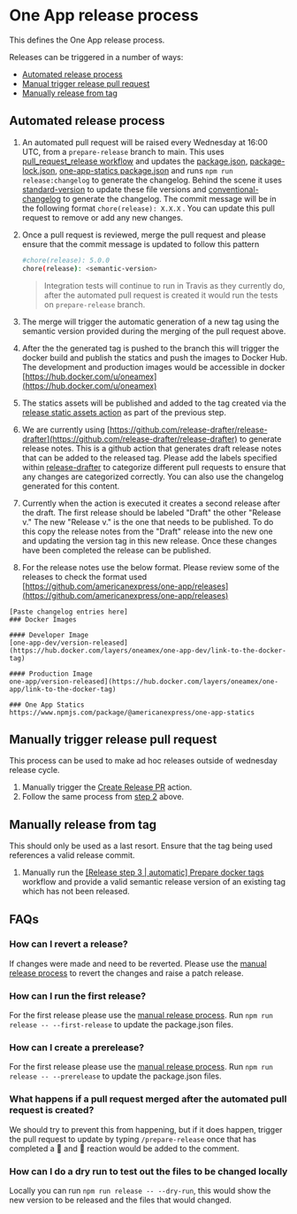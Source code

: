 # One App release process

This defines the One App release process.

Releases can be triggered in a number of ways:

  - [Automated release process](#automated-release-process)
  - [Manual trigger release pull request](#manually-trigger-release-pull-request)
  - [Manually release from tag](#manually-release-from-tag)

## Automated release process

 1. An automated pull request will be raised every Wednesday at 16:00 UTC, from a `prepare-release` branch to main. This uses [pull_request_release workflow](.github/workflows/release-step-1_manual_create-release-pr.yml) and updates the [package.json](package.json), [package-lock.json](package-lock.json), [one-app-statics package.json](one-app-statics/package.json) and runs `npm run release:changelog` to generate the changelog. Behind the scene it uses [standard-version](https://github.com/conventional-changelog/standard-version) to update these file versions and [conventional-changelog](https://github.com/conventional-changelog/conventional-changelog/tree/main/packages/conventional-changelog-cli) to generate the changelog. The commit message will be in the following format `chore(release): X.X.X` . You can update this pull request to remove or add any new changes.
 2. Once a pull request is reviewed, merge the pull request and please ensure that the commit message is updated to follow this pattern

    ``` bash
    #chore(release): 5.0.0
    chore(release): <semantic-version>

    ```

    > Integration tests will continue to run in Travis as they currently do, after the automated pull request is created it would run the tests on `prepare-release` branch.

 3. The merge will trigger the automatic generation of a new tag using the semantic version provided during the merging of the pull request above.
 4. After the the generated tag is pushed to the branch this will trigger the docker build and publish the statics and push the images to Docker Hub. The development and production images would be accessible in docker [https://hub.docker.com/u/oneamex](https://hub.docker.com/u/oneamex)
 5. The statics assets will be published and added to the tag created via the [release static assets action](.github/workflows/release-step-6-automatic_publish-one-app-statics-to-npm.yml) as part of the previous step.
 6. We are currently using [https://github.com/release-drafter/release-drafter](https://github.com/release-drafter/release-drafter) to generate release notes. This is a github action that generates draft release notes that can be added to the released tag. Please add the labels specified within [release-drafter](.github/release-drafter-main.yml) to categorize different pull requests to ensure that any changes are categorized correctly. You can also use the changelog generated for this content.
 7. Currently when the action is executed it creates a second release after the draft. The first release should be labeled "Draft" the other "Release v." The new "Release v." is the one that needs to be published. To do this copy the release notes from the "Draft" release into the new one and updating the version tag in this new release. Once these changes have been completed the release can be published.
 8. For the release notes use the below format. Please review some of the releases to check the format used [https://github.com/americanexpress/one-app/releases](https://github.com/americanexpress/one-app/releases)

  ```
  [Paste changelog entries here]
  ### Docker Images

  #### Developer Image
  [one-app-dev/version-released](https://hub.docker.com/layers/oneamex/one-app-dev/link-to-the-docker-tag)

  #### Production Image
  one-app/version-released](https://hub.docker.com/layers/oneamex/one-app/link-to-the-docker-tag)

  ### One App Statics
  https://www.npmjs.com/package/@americanexpress/one-app-statics
  ```

## Manually trigger release pull request

This process can be used to make ad hoc releases outside of wednesday release cycle.

1. Manually trigger the [Create Release PR](https://github.com/americanexpress/one-app/actions/workflows/release-step-1_manual_create-release-pr.yml) action.
2. Follow the same process from [step 2](#automated-release-process) above.

## Manually release from tag

This should only be used as a last resort. Ensure that the tag being used references a valid release commit.

 1. Manually run the [[Release step 3 | automatic] Prepare docker tags](https://github.com/americanexpress/one-app/actions/workflows/release-step-3_automatic_prepare-docker-tags.yml) workflow and provide a valid semantic release version of an existing tag which has not been released.

## FAQs

### How can I revert a release?

If changes were made and need to be reverted. Please use the [manual release process](#manual-release-process) to revert the changes and raise a patch release.

### How can I run the first release?

For the first release please use the [manual release process](#manual-release-process). Run `npm run release -- --first-release` to update the package.json files.

### How can I create a prerelease?

For the first release please use the [manual release process](#manual-release-process). Run `npm run release -- --prerelease` to update the package.json files.

### What happens if a pull request merged after the automated pull request is created?

We should try to prevent this from happening, but if it does happen, trigger the pull request to update by typing `/prepare-release` once that has completed a 🚀 and 👀 reaction would be added to the comment.

### How can I do a dry run to test out the files to be changed locally

Locally you can run  `npm run release -- --dry-run`, this would show the new version to be released and the files that would changed.
